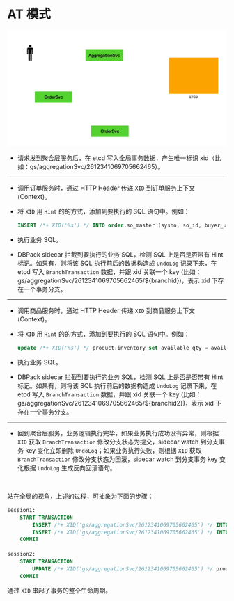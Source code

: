 # AT 模式

<img src="./images/distributed-transaction.gif" alt="image-20220427100734991" style="zoom:67%;" />

+ 请求发到聚合层服务后，在 etcd 写入全局事务数据，产生唯一标识 xid（比如：gs/aggregationSvc/2612341069705662465）。

***

+ 调用订单服务时，通过 HTTP Header 传递 `XID` 到订单服务上下文 (Context)。

+ 将 `XID` 用 `Hint` 的的方式，添加到要执行的 SQL 语句中。例如：

  ```sql
  INSERT /*+ XID('%s') */ INTO order.so_master (sysno, so_id, buyer_user_sysno, seller_company_code, receive_division_sysno, receive_address, receive_zip, receive_contact, receive_contact_phone, stock_sysno, payment_type, so_amt, status, order_date, appid, memo) VALUES (?,?,?,?,?,?,?,?,?,?,?,?,?,now(),?,?)
  ```

+ 执行业务 SQL。

+ DBPack sidecar 拦截到要执行的业务 SQL，检测 SQL 上是否是否带有 Hint 标记。如果有，则将该 SQL 执行前后的数据构造成 `UndoLog` 记录下来，在 etcd 写入 `BranchTransaction` 数据，并跟 xid 关联一个 key (比如：gs/aggregationSvc/2612341069705662465/${branchid})，表示 xid 下存在一个事务分支。

***

+ 调用商品服务时，通过 HTTP Header 传递 `XID` 到商品服务上下文 (Context)。

+ 将 `XID` 用 `Hint` 的的方式，添加到要执行的 SQL 语句中。例如：

  ```sql
  update /*+ XID('%s') */ product.inventory set available_qty = available_qty - ?, allocated_qty = allocated_qty + ? where product_sysno = ? and available_qty >= ?
  ```

+ 执行业务 SQL。

+ DBPack sidecar 拦截到要执行的业务 SQL，检测 SQL 上是否是否带有 Hint 标记。如果有，则将该 SQL 执行前后的数据构造成 `UndoLog` 记录下来，在 etcd 写入 `BranchTransaction` 数据，并跟 xid 关联一个 key (比如：gs/aggregationSvc/2612341069705662465/${branchid2})，表示 xid 下存在一个事务分支。

***

+ 回到聚合层服务，业务逻辑执行完毕，如果业务执行成功没有异常，则根据 `XID` 获取 `BranchTransaction` 修改分支状态为提交，sidecar watch 到分支事务 key 变化立即删除 `UndoLog`；如果业务执行失败，则根据 `XID` 获取 `BranchTransaction` 修改分支状态为回滚，sidecar watch 到分支事务 key 变化根据 `UndoLog` 生成反向回滚语句。

<br>

站在全局的视角，上述的过程，可抽象为下面的步骤：

```sql
session1:
    START TRANSACTION
        INSERT /*+ XID('gs/aggregationSvc/2612341069705662465') */ INTO order.so_master (sysno, so_id, buyer_user_sysno, seller_company_code, receive_division_sysno, receive_address, receive_zip, receive_contact, receive_contact_phone, stock_sysno, payment_type, so_amt, status, order_date, appid, memo) VALUES (?,?,?,?,?,?,?,?,?,?,?,?,?,now(),?,?)
        INSERT /*+ XID('gs/aggregationSvc/2612341069705662465') */ INTO order.so_item(sysno, so_sysno, product_sysno, product_name, cost_price, original_price, deal_price, quantity) VALUES (?,?,?,?,?,?,?,?)
    COMMIT

session2:
    START TRANSACTION
        UPDATE /*+ XID('gs/aggregationSvc/2612341069705662465') */ product.inventory set available_qty = available_qty - ?, allocated_qty = allocated_qty + ? WHERE product_sysno = ? and available_qty >= ?
    COMMIT
```

通过 `XID` 串起了事务的整个生命周期。

